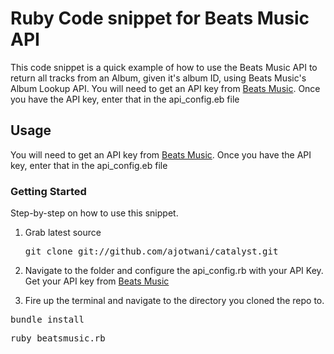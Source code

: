 # Ruby Code snippet for Beats Music API

This code snippet is a quick example of how to use the Beats Music API to return all tracks from an Album, given it's album ID, using Beats Music's Album Lookup API. You will need to get an API key from [Beats Music](http://developer.beatsmusic.com). Once you have the API key, enter that in the api_config.eb file

## Usage

You will need to get an API key from [Beats Music](http://developer.beatsmusic.com). Once you have the API key, enter that in the api_config.eb file


### Getting Started 

Step-by-step on how to use this snippet. 

1) Grab latest source
	<pre>git clone git://github.com/ajotwani/catalyst.git</pre>
2) Navigate to the folder and configure the api_config.rb with your API Key. Get your API key from [Beats Music](http://developer.beatsmusic.com)

3) Fire up the terminal and navigate to the directory you cloned the repo to.

<pre>
bundle install
</pre>

<pre>
ruby beatsmusic.rb
</pre>